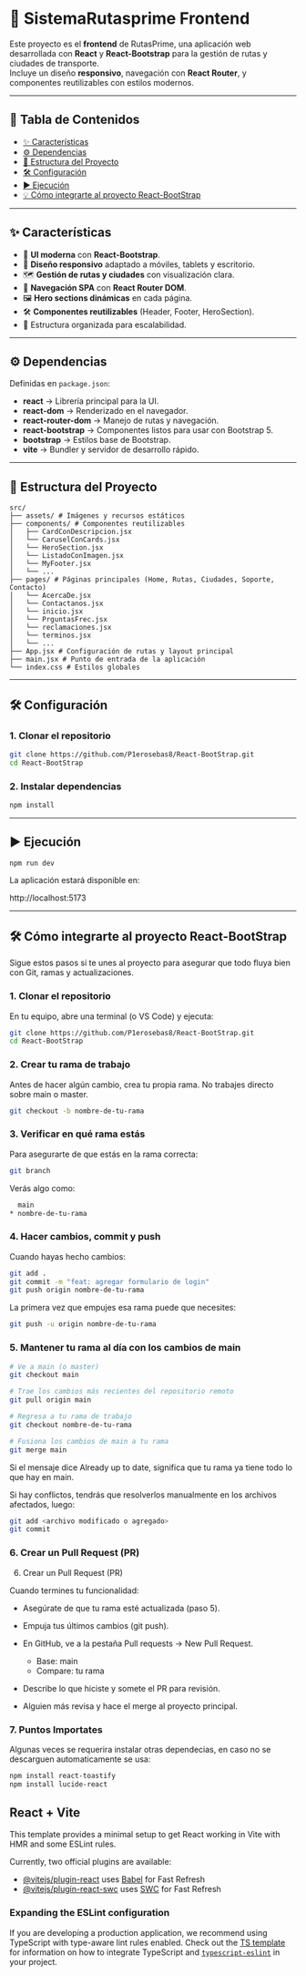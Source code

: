 # 🎨 SistemaRutasprime Frontend

Este proyecto es el **frontend** de RutasPrime, una aplicación web desarrollada con **React** y **React-Bootstrap** para la gestión de rutas y ciudades de transporte.  
Incluye un diseño **responsivo**, navegación con **React Router**, y componentes reutilizables con estilos modernos.

---

## 📖 Tabla de Contenidos

* [✨ Características](#-características)
* [⚙️ Dependencias](#-dependencias)
* [📂 Estructura del Proyecto](#-estructura-del-proyecto)
* [🛠️ Configuración](#-configuración)
* [▶️ Ejecución](#-ejecución)
* [💡 Cómo integrarte al proyecto React-BootStrap](#-cómo-integrarte-al-proyecto-react-bootstrap)

---

## ✨ Características

* 🎨 **UI moderna** con **React-Bootstrap**.
* 📱 **Diseño responsivo** adaptado a móviles, tablets y escritorio.
* 🗺️ **Gestión de rutas y ciudades** con visualización clara.
* 🔄 **Navegación SPA** con **React Router DOM**.
* 🖼️ **Hero sections dinámicas** en cada página.
* 🛠️ **Componentes reutilizables** (Header, Footer, HeroSection).
* 📂 Estructura organizada para escalabilidad.

---

## ⚙️ Dependencias

Definidas en `package.json`:

* **react** → Librería principal para la UI.
* **react-dom** → Renderizado en el navegador.
* **react-router-dom** → Manejo de rutas y navegación.
* **react-bootstrap** → Componentes listos para usar con Bootstrap 5.
* **bootstrap** → Estilos base de Bootstrap.
* **vite** → Bundler y servidor de desarrollo rápido.

---

## 📂 Estructura del Proyecto
```
src/
├── assets/ # Imágenes y recursos estáticos
├── components/ # Componentes reutilizables
│   ├── CardConDescripcion.jsx
│   └── CaruselConCards.jsx
│   └── HeroSection.jsx
│   └── ListadoConImagen.jsx
│   └── MyFooter.jsx
│   └── ...
├── pages/ # Páginas principales (Home, Rutas, Ciudades, Soporte, Contacto)
│   └── AcercaDe.jsx
│   └── Contactanos.jsx
│   └── inicio.jsx
│   └── PrguntasFrec.jsx
│   └── reclamaciones.jsx
│   └── terminos.jsx
│   └── ...
├── App.jsx # Configuración de rutas y layout principal
├── main.jsx # Punto de entrada de la aplicación
└── index.css # Estilos globales
```
---

## 🛠️ Configuración

### 1. Clonar el repositorio

```bash
git clone https://github.com/P1erosebas8/React-BootStrap.git
cd React-BootStrap
```
### 2. Instalar dependencias
```bash
npm install
```
---

## ▶️ Ejecución

```bash
npm run dev
```
La aplicación estará disponible en:

http://localhost:5173

---

## 🛠️ Cómo integrarte al proyecto React-BootStrap

Sigue estos pasos si te unes al proyecto para asegurar que todo fluya bien con Git, ramas y actualizaciones.


### 1. Clonar el repositorio

En tu equipo, abre una terminal (o VS Code) y ejecuta:

```bash
git clone https://github.com/P1erosebas8/React-BootStrap.git
cd React-BootStrap
```

### 2. Crear tu rama de trabajo

Antes de hacer algún cambio, crea tu propia rama. No trabajes directo sobre main o master.

```bash
git checkout -b nombre-de-tu-rama
```

### 3. Verificar en qué rama estás

Para asegurarte de que estás en la rama correcta:

```bash
git branch
```
Verás algo como:
```bash
  main
* nombre-de-tu-rama
```

### 4. Hacer cambios, commit y push

Cuando hayas hecho cambios:

```bash
git add .
git commit -m "feat: agregar formulario de login"
git push origin nombre-de-tu-rama
```
La primera vez que empujes esa rama puede que necesites:

```bash
git push -u origin nombre-de-tu-rama
```

### 5. Mantener tu rama al día con los cambios de main

```bash
# Ve a main (o master)
git checkout main

# Trae los cambios más recientes del repositorio remoto
git pull origin main

# Regresa a tu rama de trabajo
git checkout nombre-de-tu-rama

# Fusiona los cambios de main a tu rama
git merge main
```
Si el mensaje dice Already up to date, significa que tu rama ya tiene todo lo que hay en main.

Si hay conflictos, tendrás que resolverlos manualmente en los archivos afectados, luego:
```bash
git add <archivo modificado o agregado>
git commit

```
### 6. Crear un Pull Request (PR)
6. Crear un Pull Request (PR)

Cuando termines tu funcionalidad:

* Asegúrate de que tu rama esté actualizada (paso 5).

* Empuja tus últimos cambios (git push).

* En GitHub, ve a la pestaña Pull requests → New Pull Request.

    * Base: main
    * Compare: tu rama

* Describe lo que hiciste y somete el PR para revisión.

* Alguien más revisa y hace el merge al proyecto principal.

### 7. Puntos Importates

Algunas veces se requerira instalar otras dependecias, en caso no se descarguen automaticamente se usa:
```bash
npm install react-toastify
npm install lucide-react
```

## React + Vite

This template provides a minimal setup to get React working in Vite with HMR and some ESLint rules.

Currently, two official plugins are available:

- [@vitejs/plugin-react](https://github.com/vitejs/vite-plugin-react/blob/main/packages/plugin-react) uses [Babel](https://babeljs.io/) for Fast Refresh
- [@vitejs/plugin-react-swc](https://github.com/vitejs/vite-plugin-react/blob/main/packages/plugin-react-swc) uses [SWC](https://swc.rs/) for Fast Refresh

### Expanding the ESLint configuration

If you are developing a production application, we recommend using TypeScript with type-aware lint rules enabled. Check out the [TS template](https://github.com/vitejs/vite/tree/main/packages/create-vite/template-react-ts) for information on how to integrate TypeScript and [`typescript-eslint`](https://typescript-eslint.io) in your project.
